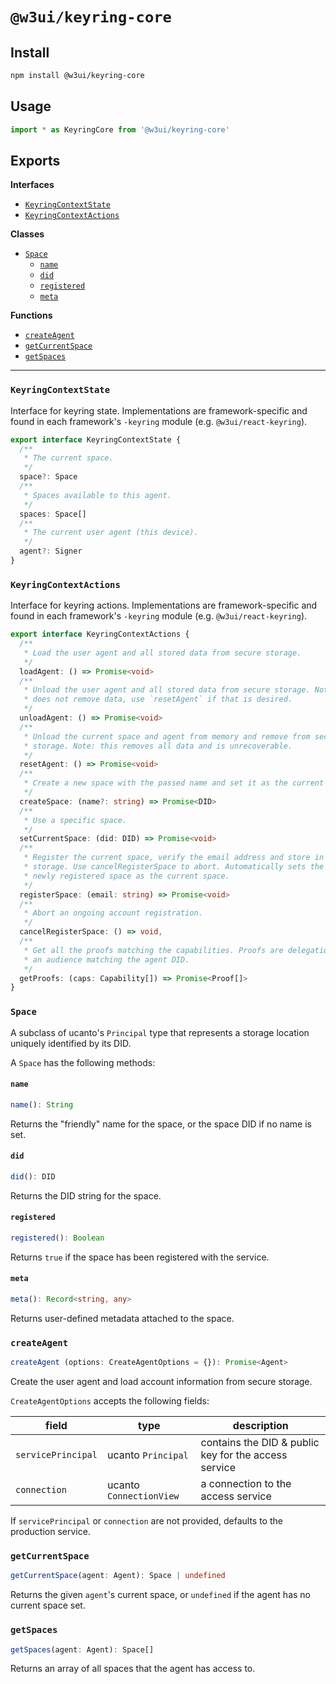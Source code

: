 # `@w3ui/keyring-core`

## Install

```sh
npm install @w3ui/keyring-core
```
## Usage

```js
import * as KeyringCore from '@w3ui/keyring-core'
```

## Exports

**Interfaces**

- [`KeyringContextState`](#keyringcontextstate)
- [`KeyringContextActions`](#keyringcontextactions)

**Classes**

- [`Space`](#space)
  - [`name`](#name)
  - [`did`](#did)
  - [`registered`](#registered)
  - [`meta`](#meta)

**Functions**

- [`createAgent`](#createagent)
- [`getCurrentSpace`](#getcurrentspace)
- [`getSpaces`](#getspaces)

---

### `KeyringContextState`

Interface for keyring state. Implementations are framework-specific and found in each framework's `-keyring` module (e.g. `@w3ui/react-keyring`).

```ts
export interface KeyringContextState {
  /**
   * The current space.
   */
  space?: Space
  /**
   * Spaces available to this agent.
   */
  spaces: Space[]
  /**
   * The current user agent (this device).
   */
  agent?: Signer
}
```

### `KeyringContextActions`

Interface for keyring actions. Implementations are framework-specific and found in each framework's `-keyring` module (e.g. `@w3ui/react-keyring`).

```ts
export interface KeyringContextActions {
  /**
   * Load the user agent and all stored data from secure storage.
   */
  loadAgent: () => Promise<void>
  /**
   * Unload the user agent and all stored data from secure storage. Note: this
   * does not remove data, use `resetAgent` if that is desired.
   */
  unloadAgent: () => Promise<void>
  /**
   * Unload the current space and agent from memory and remove from secure
   * storage. Note: this removes all data and is unrecoverable.
   */
  resetAgent: () => Promise<void>
  /**
   * Create a new space with the passed name and set it as the current space.
   */
  createSpace: (name?: string) => Promise<DID>
  /**
   * Use a specific space.
   */
  setCurrentSpace: (did: DID) => Promise<void>
  /**
   * Register the current space, verify the email address and store in secure
   * storage. Use cancelRegisterSpace to abort. Automatically sets the
   * newly registered space as the current space.
   */
  registerSpace: (email: string) => Promise<void>
  /**
   * Abort an ongoing account registration.
   */
  cancelRegisterSpace: () => void,
  /**
   * Get all the proofs matching the capabilities. Proofs are delegations with
   * an audience matching the agent DID.
   */
  getProofs: (caps: Capability[]) => Promise<Proof[]>
}
```

### `Space`

A subclass of ucanto's `Principal` type that represents a storage location uniquely identified by its DID.

A `Space` has the following methods:

#### `name`

```ts
name(): String
```

Returns the "friendly" name for the space, or the space DID if no name is set.

#### `did`

```ts
did(): DID
```

Returns the DID string for the space.

#### `registered`

```ts
registered(): Boolean
```

Returns `true` if the space has been registered with the service.

#### `meta`

```ts
meta(): Record<string, any>
```

Returns user-defined metadata attached to the space.

### `createAgent`

```ts
createAgent (options: CreateAgentOptions = {}): Promise<Agent> 
```

Create the user agent and load account information from secure storage.

`CreateAgentOptions` accepts the following fields:

| field              | type                    | description                                          |
| ------------------ | ----------------------- | ---------------------------------------------------- |
| `servicePrincipal` | ucanto `Principal`      | contains the DID & public key for the access service |
| `connection`       | ucanto `ConnectionView` | a connection to the access service                   |

If `servicePrincipal` or `connection` are not provided, defaults to the production service.

### `getCurrentSpace`

```ts
getCurrentSpace(agent: Agent): Space | undefined
```

Returns the given `agent`'s current space, or `undefined` if the agent has no current space set.

### `getSpaces`

```ts
getSpaces(agent: Agent): Space[]
```

Returns an array of all spaces that the agent has access to.
